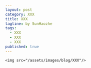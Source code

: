 ```yaml
---
layout: post
category: XXX
title: XXX
tagline: by SunHaozhe
tags: 
  - XXX
  - XXX
  - XXX
published: true
---
```




`<img src="/assets/images/blog/XXX"/>`

<!--more-->